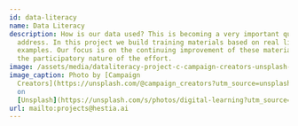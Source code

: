 ```yaml
---
id: data-literacy
name: Data Literacy
description: How is our data used? This is becoming a very important question to
  address. In this project we build training materials based on real life
  examples. Our focus is on the continuing improvement of these materials and
  the participatory nature of the effort.
image: /assets/media/dataliteracy-project-c-campaign-creators-unsplash-c.jpeg
image_caption: Photo by [Campaign
  Creators](https://unsplash.com/@campaign_creators?utm_source=unsplash&utm_medium=referral&utm_content=creditCopyText)
  on
  [Unsplash](https://unsplash.com/s/photos/digital-learning?utm_source=unsplash&utm_medium=referral&utm_content=creditCopyText)
url: mailto:projects@hestia.ai
---
```

